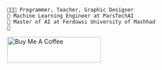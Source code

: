 ```
👨🏻‍💻 Programmer, Teacher, Graphic Designer
🤖 Machine Learning Engineer at ParsTechAI
🧠 Master of AI at Ferdowsi University of Mashhad
🦾
```

<a href="https://www.buymeacoffee.com/SajjadAemmi" target="_blank"><img src="https://cdn.buymeacoffee.com/buttons/v2/default-yellow.png" alt="Buy Me A Coffee" style="height: 60px !important;width: 217px !important;" ></a>
